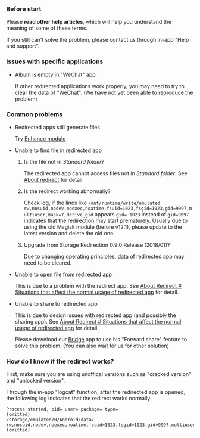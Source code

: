 ### Before start

Please **read other help articles**, which will help you understand the meaning of some of these terms.

If you still can't solve the problem, please contact us through in-app "Help and support".

### Issues with specific applications

* Album is empty in "WeChat" app

  If other redirected applications work properly, you may need to try to clear the data of "WeChat". (We have not yet been able to reproduce the problem)

### Common problems

* Redirected apps still generate files

  Try [Enhance module](https://rikka.app/StorageRedirect/docs/en-US/?doc=enhanced)

* Unable to find file in redirected app

  1. Is the file not in _Standard folder_?

     The redirected app cannot access files not in _Standard folder_. See [About redirect](https://rikka.app/StorageRedirect/docs/en/?doc=About%20redirect) for detail.

  2. Is the redirect working abnormally?

     Check log, if the lines like `/mnt/runtime/write/emulated rw,nosuid,nodev,noexec,noatime,fsuid=1023,fsgid=1023,gid=9997,multiuser,mask=7,derive_gid` appears `gid= 1023` instead of `gid=9997` indicates that the redirection may start prematurely. Usually due to using the old Magisk module (before v12.1), please update to the latest version and delete the old one.

  3. Upgrade from Storage Redirection 0.9.0 Release (2018/01)?

     Due to changing operating principles, data of redirected app may need to be cleared.

* Unable to open file from redirected app

  This is due to a problem with the redirect app. See [About Redirect # Situations that affect the normal usage of redirected app](https://rikka.app/StorageRedirect/docs/en/?doc=About%20redirect) for detail.

* Unable to share to redirected app

  This is due to design issues with redirected app (and possibly the sharing app). See [About Redirect # Situations that affect the normal usage of redirected app](https://rikka.app/StorageRedirect/docs/en/?doc=About%20redirect) for detail.

  Please download our [Bridge](https://play.google.com/store/apps/details?id=moe.shizuku.bridge) app to use his "Forward share" feature to solve this problem. (You can also wait for us for other solution)

### How do I know if the redirect works?

First, make sure you are using unoffical versions such as "cracked version" and "unlocked version".

Through the in-app "logcat" function, after the redirected app is opened, the following log indicates that the redirect works normally.

```
Process started, pid= user= package= type=
(omitted)
/storage/emulated/0/Android/data/ rw,nosuid,nodev,noexec,noatime,fsuid=1023,fsgid=1023,gid=9997,multiuser,mask=7,derive_gid
(omitted)
```